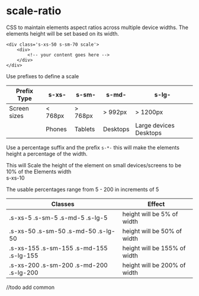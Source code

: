 # scale-ratio
CSS to maintain elements aspect ratios across multiple device widths.
The elements height will be set based on its width.

    <div class='s-xs-50 s-sm-70 scale'>
        <div>
            <!-- your content goes here -->
        </div>
    </div>

Use prefixes to define a scale

|Prefix Type                      |s-xs-|s-sm-|s-md-|s-lg-|
|---------------------------------|---------|---------|----------|------------------------|
|Screen sizes | < 768px | > 768px | > 992px  | > 1200px|
| | Phones  | Tablets | Desktops | Large devices Desktops| 


Use a percentage suffix and the prefix `s-*-` this will make the elements height a percentage of the width.


This will Scale the height of the element on small devices/screens to be 10% of the Elements width      
    s-xs-10


The usable percentages range from 5 - 200 in increments of 5

|Classes | Effect |
|------------------------------------------|---------------------------------
|.s-xs-5 .s-sm-5 .s-md-5 .s-lg-5 | height will be 5% of width |
|.s-xs-50 .s-sm-50 .s-md-50 .s-lg-50 | height will be 50% of width |
|.s-xs-155 .s-sm-155 .s-md-155 .s-lg-155 | height will be 155% of width |
|.s-xs-200 .s-sm-200 .s-md-200 .s-lg-200 | height will be 200% of width |

//todo add common 